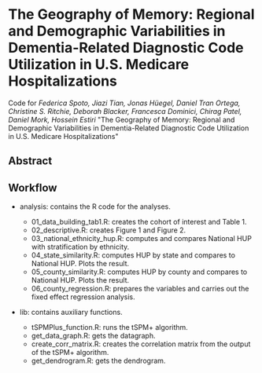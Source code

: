 # The Geography of Memory: Regional and Demographic Variabilities in Dementia-Related Diagnostic Code Utilization in U.S. Medicare Hospitalizations
Code for _Federica Spoto, Jiazi Tian, Jonas Hüegel, Daniel Tran Ortega, Christine S. Ritchie, Deborah Blacker, Francesca Dominici, Chirag Patel, Daniel Mork, Hossein Estiri_ "The Geography of Memory: Regional and Demographic Variabilities in Dementia-Related Diagnostic Code Utilization in U.S. Medicare Hospitalizations"

## Abstract


## Workflow 
- analysis: contains the R code for the analyses.
    - 01_data_building_tab1.R: creates the cohort of interest and Table 1.
    - 02_descriptive.R: creates Figure 1 and Figure 2.
    - 03_national_ethnicity_hup.R: computes and compares National HUP with stratification by ethnicity.
    - 04_state_similarity.R: computes HUP by state and compares to National HUP. Plots the result.
    - 05_county_similarity.R: computes HUP by county and compares to National HUP. Plots the result.
    - 06_county_regression.R: prepares the variables and carries out the fixed effect regression analysis.
    
- lib: contains auxiliary functions.
    - tSPMPlus_function.R: runs the tSPM+ algorithm.
    - get_data_graph.R: gets the datagraph.
    - create_corr_matrix.R: creates the correlation matrix from the output of the tSPM+ algorithm.
    - get_dendrogram.R: gets the dendrogram.


